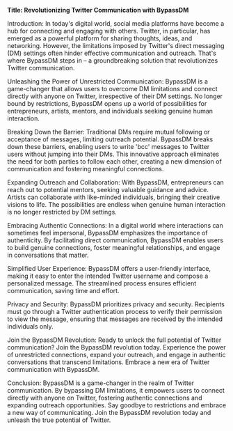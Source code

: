 **Title: Revolutionizing Twitter Communication with BypassDM**

Introduction:
In today's digital world, social media platforms have become a hub for connecting and engaging with others. Twitter, in particular, has emerged as a powerful platform for sharing thoughts, ideas, and networking. However, the limitations imposed by Twitter's direct messaging (DM) settings often hinder effective communication and outreach. That's where BypassDM steps in – a groundbreaking solution that revolutionizes Twitter communication.

Unleashing the Power of Unrestricted Communication:
BypassDM is a game-changer that allows users to overcome DM limitations and connect directly with anyone on Twitter, irrespective of their DM settings. No longer bound by restrictions, BypassDM opens up a world of possibilities for entrepreneurs, artists, mentors, and individuals seeking genuine human interaction.

Breaking Down the Barrier:
Traditional DMs require mutual following or acceptance of messages, limiting outreach potential. BypassDM breaks down these barriers, enabling users to write 'bcc' messages to Twitter users without jumping into their DMs. This innovative approach eliminates the need for both parties to follow each other, creating a new dimension of communication and fostering meaningful connections.

Expanding Outreach and Collaboration:
With BypassDM, entrepreneurs can reach out to potential mentors, seeking valuable guidance and advice. Artists can collaborate with like-minded individuals, bringing their creative visions to life. The possibilities are endless when genuine human interaction is no longer restricted by DM settings.

Embracing Authentic Connections:
In a digital world where interactions can sometimes feel impersonal, BypassDM emphasizes the importance of authenticity. By facilitating direct communication, BypassDM enables users to build genuine connections, foster meaningful relationships, and engage in conversations that matter.

Simplified User Experience:
BypassDM offers a user-friendly interface, making it easy to enter the intended Twitter username and compose a personalized message. The streamlined process ensures efficient communication, saving time and effort.

Privacy and Security:
BypassDM prioritizes privacy and security. Recipients must go through a Twitter authentication process to verify their permission to view the message, ensuring that messages are received by the intended individuals only.

Join the BypassDM Revolution:
Ready to unlock the full potential of Twitter communication? Join the BypassDM revolution today. Experience the power of unrestricted connections, expand your outreach, and engage in authentic conversations that transcend limitations. Embrace a new era of Twitter communication with BypassDM.

Conclusion:
BypassDM is a game-changer in the realm of Twitter communication. By bypassing DM limitations, it empowers users to connect directly with anyone on Twitter, fostering authentic connections and expanding outreach opportunities. Say goodbye to restrictions and embrace a new way of communicating. Join the BypassDM revolution today and unleash the true potential of Twitter.
